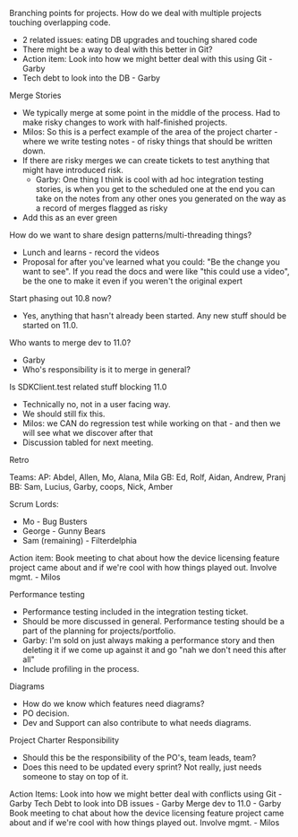 Branching points for projects. How do we deal with multiple projects touching overlapping code.
- 2 related issues: eating DB upgrades and touching shared code
- There might be a way to deal with this better in Git?
- Action item: Look into how we might better deal with this using Git - Garby
- Tech debt to look into the DB - Garby

Merge Stories
- We typically merge at some point in the middle of the process. Had to make risky changes to work with half-finished projects. 
- Milos: So this is a perfect example of the area of the project charter - where we write testing notes - of risky things that should be written down.
- If there are risky merges we can create tickets to test anything that might have introduced risk.
	- Garby: One thing I think is cool with ad hoc integration testing stories, is when you get to the scheduled one at the end you can take on the notes from any other ones you generated on the way as a record of merges flagged as risky
- Add this as an ever green

How do we want to share design patterns/multi-threading things?
- Lunch and learns - record the videos
- Proposal for after you've learned what you could: "Be the change you want to see". If you read the docs and were like "this could use a video", be the one to make it even if you weren't the original expert

Start phasing out 10.8 now?
- Yes, anything that hasn't already been started. Any new stuff should be started on 11.0.

Who wants to merge dev to 11.0?
- Garby
- Who's responsibility is it to merge in general?

Is SDKClient.test related stuff blocking 11.0
- Technically no, not in a user facing way.
- We should still fix this.
- Milos: we CAN do regression test while working on that - and then we will see what we discover after that
- Discussion tabled for next meeting.

Retro

Teams:
AP: Abdel, Allen, Mo, Alana, Mila
GB: Ed, Rolf, Aidan, Andrew, Pranj
BB: Sam, Lucius, Garby, coops, Nick, Amber

Scrum Lords:
- Mo - Bug Busters
- George - Gunny Bears
- Sam (remaining) - Filterdelphia

Action item: Book meeting to chat about how the device licensing feature project came about and if we're cool with how things played out. Involve mgmt. - Milos

Performance testing
- Performance testing included in the integration testing ticket.
- Should be more discussed in general. Performance testing should be a part of the planning for projects/portfolio.
- Garby: I'm sold on just always making a performance story and then deleting it if we come up against it and go "nah we don't need this after all"
- Include profiling in the process.

Diagrams
- How do we know which features need diagrams?
- PO decision.
- Dev and Support can also contribute to what needs diagrams.

Project Charter Responsibility
- Should this be the responsibility of the PO's, team leads, team?
- Does this need to be updated every sprint? Not really, just needs someone to stay on top of it.


Action Items:
Look into how we might better deal with conflicts using Git - Garby
Tech Debt to look into DB issues - Garby
Merge dev to 11.0 - Garby
Book meeting to chat about how the device licensing feature project came about and if we're cool with how things played out. Involve mgmt. - Milos